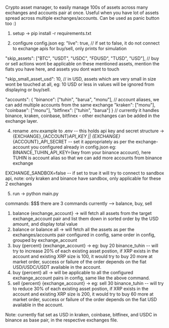 Crypto asset manager, to easily manage 100s of assets across many exchanges and accounts pair at once. Useful when you have lot of assets spread across multiple exchanges/accounts.
Can be used as panic button too :)

1. setup -> pip install -r requirements.txt

2. configure config.json
eg: 
"live": true, // if set to false, it do not connect to exchange apis for buy/sell, only prints for simulation

"skip_assets": ["BTC", "USDT", "USDC", "FDUSD", "TUSD", "USD"], 
// buy or sell actions wont be applicable on these mentioned assets, mention the fiats you have here, and assets you dont want to touch

"skip_small_asset_usd": 10, 
// in USD, assets which are very small in size wont be touched at all, eg: 10 USD or less in values will be ignored from displaying or buy/sell.

"accounts": {
        "binance": ["tuhin", "barua", "monu"], // account aliases, we can add multiple accounts from the same exchange
        "kraken": ["monu"],
        "coinbase": ["monu"],
        "bitfinex": ["tuhin", "barua"]
    }
// currently it handles binance, kraken, coinbase, bitfinex - other exchanges can be added in the exchange layer.

4. rename .env.example to .env  -- this holds api key and secret
structure -> {EXCHANGE}_{ACCOUNT}_API_KEY || {EXCHANGE}_{ACCOUNT}_API_SECRET -- set it appropriately as per the exchange-account you configured already in config.json
eg: BINANCE_TUHIN_API_KEY={key from your binance account}, here TUHIN is account alias so that we can add more accounts from binance exchange

EXCHANGE_SANDBOX=false -- if set to true it will try to connect to sandbox api, note: only kraken and binance have sandbox, only applicable for these 2 exchanges

5. run -> python main.py

commands: $$$ 
there are 3 commands currently --> balance, buy, sell 
1. balance {exchange_account} -> will fetch all assets from the target exchange_account pair and list them down in sorted order by the USD amount, and display total value
2. balance or balance all -> will fetch all the assets as per the exchanges/accounts pair configured in config, same order in config, grouped by exchange_account
3. buy {percent} {exchange_account} -> eg: buy 20 binance_tuhin -- will try to increase 20% of each existing asset postion, if XRP exists in the account and existing XRP size is 100, it would try to buy 20 more at market order, success or failure of the order depends on the fiat USD/USDC/USDT available in the account.
4. buy {percent} all -> will be applicable to all the configured exchange_account pairs in config, same like the above command.
5. sell {percent} {exchange_account} -> eg: sell 30 binance_tuhin -- will try to reduce 30% of each existing asset postion, if XRP exists in the account and existing XRP size is 200, it would try to buy 60 more at market order, success or failure of the order depends on the fiat USD available in the account.

Note: currently fiat set as USD in kraken, coinbase, bitfinex, and USDC in binance as base pair, in the respective exchanges file.


